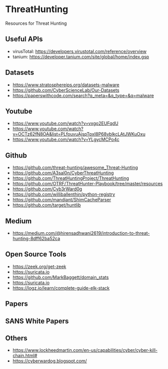 # ThreatHunting
Resources for Threat Hunting

## Useful APIs
+ virusTotal: https://developers.virustotal.com/reference/overview
+ tanium: https://developer.tanium.com/site/global/home/index.gsp


## Datasets
+ https://www.stratosphereips.org/datasets-malware
+ https://github.com/CyberScienceLab/Our-Datasets
+ https://paperswithcode.com/search?q_meta=&q_type=&q=malware


## Youtube
+ https://www.youtube.com/watch?v=vxgo2EUFqdU
+ https://www.youtube.com/watch?v=OCTz62fN8OA&list=PLfouvuAjspTpxI8P68vblkcLAtJWKuOxu
+ https://www.youtube.com/watch?v=YLgycMCPo4c


## Github
+ https://github.com/threat-hunting/awesome_Threat-Hunting
+ https://github.com/A3sal0n/CyberThreatHunting
+ https://github.com/ThreatHuntingProject/ThreatHunting
+ https://github.com/OTRF/ThreatHunter-Playbook/tree/master/resources
+ https://github.com/Cyb3rWard0g
+ https://github.com/williballenthin/python-registry
+ https://github.com/mandiant/ShimCacheParser
+ https://github.com/target/huntlib


## Medium
+ https://medium.com/@hirensadhwani2619/introduction-to-threat-hunting-8dff62ba52ca


## Open Source Tools
+ https://zeek.org/get-zeek
+ https://suricata.io
+ https://github.com/MarkBaggett/domain_stats
+ https://suricata.io
+ https://logz.io/learn/complete-guide-elk-stack


## Papers


## SANS White Papers


## Others
+ https://www.lockheedmartin.com/en-us/capabilities/cyber/cyber-kill-chain.html#
+ https://cyberwardog.blogspot.com/
